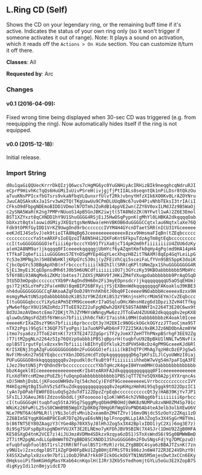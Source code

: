 ## L.Ring CD (Self)

Shows the CD on your legendary ring, or the remaining buff time if it's active.
Indicates the status of your own ring only (so it won't trigger if someone
activates it out of range). Note: It plays a sound on activation, which it reads
off the `Actions > On Hide` section. You can customize it/turn it off there.

**Classes**: All

**Requested by**: Arc

### Changes

#### v0.1 (2016-04-09):

Fixed wrong time being displayed when 30-sec CD was triggered (e.g. from
reequipping the ring). Now automatically hides itself if the ring is not
equipped.

#### v0.0 (2015-12-18):

Initial release.

### Import String

`d0u1qaGiQQUecKrrrDkQIzjQ6wcs7cHgMG6yc0YuGNHiyAcIRHizBIk9neqghcqNdruRJIeCprP9HivhKcTqQs6HuGMiIuUivPSreH(ivjgjfjPtIIALs8seqntQk1nPiLDsr8tQkzOuaTuuKNsPPIcxfbGTsrs9vkaNfbqVLQunxrfUlvf2Rk)vbnyYHfzXIk6XO0Kv0LrAZOYNruJwuCAQSAksKxJa1Srv3wH2TQ(TKgUawUu9CPmDLUUqBNc67uv04PivNhbTEksI3trIA(iICFksO9dFbpgNDEmoBIDD1VDmolN7DTmhJZoRdB14ppVE2wn(ZZY8V0oxILMdJZz9B5WaOjc2ySNA5WaR(K2ng7PMPrNUuoS14pB5GnJBK2iwjt(STA8NdzZK(NYFwtl1wA)2Z6E3EmolBST1XZYxzt8qCXNDD1hY9U1ShuGGGG4RSjEiJ5HwOSqPypnK(gMhYl0LHBKA2dkqqqqOabbbXxzt8qtxlauwidGMiyJXEQztgsNeNUwa(eHnVBKOB6duGGGGCCqtxlau6NqtxlaXe76QFdk9tOPRfGyIDD1VrKZ9UwgOnd9rbcccccccIVYM4H4GYcnDTaetSRR(nICU31YGceeeeeeeKJdIJ4SoSvJ)ek9tioITA8NqBg6Jceeeeeeeeeeeex8zxx9HmsmaFIqBn(tZEqbcccccccccccccccYa5teARXFsIoEQzoITA8N5H4i2QXFoKnt6FkpuTdzAgTm8gtEqbcccccccccccI(tuGGGGGGGGO)efiiii6prbcccYXb91fYiXa8jcT14pH2m0hfiiiiiiiiU4ZUU6dzKya(eH2A8NM9ar)jkqqqq0FIceeeekqqqqgjUbHYcf6yAZqmtKmfk0qHy4gPq(md9HA14pH4tTfkaFIq6efiiiiuGGGGmsS7EYnOSqMYEp4GqYLecXhqzH8ZitTNAXM)8qEp4GqYLeiLpGYc53e3MPNgJn)5H8EWbHKljKRpGYc530sj(yZFEiVhCqi5sceiFaLfYVn9SBS5ppK3doiKCjbcOpGYc53BBgApXhB(nfrbccccfiiii(kBIhIl(SRR(qKPltUNmZpx1ShuGGGGGGGG4RSjEi3myEi3CqEOpnsdMh6tJ0b5H6UNCdfiiiiiiiOU7j3GYczKy39KBOabbbbbbb5MbHYc5f6Y8Bi93ANqMx6iZKMz)b4tes7(ZdXSjMARV9fJHKiZM4fVXuqpOabbbbbbb9PrAqOSqD3tU5D3mOpqbcccccccYXb9PrAqOnd9H60n2Fi3myEOpnsdcr)jkqqqqqqqqU5aOSqEHUm)gs)T2jK5LoYmPz2Fa(eH0U)8qmBIP26BFXyijYSjEXBmnWdkqqqqqqqqFAKoaklu39KBE3nh4duGGGGGGGGCCqFAKoaAZqFOoDJ9hYnhKh6tJ0bq0FIceeee9NOabbbHceeeex8zxx9HmsmgyMwktUNSzpOabbbbbbbzKiBS3zY9KZdzKiBS3zY9KnjnsHYcrMUm5EYm)CvZEqbcccI(tuGGGGqbcccYiXyGzAPm5EYM9GceeeKrI7aOSqluOHcXWnsH8zg6d1Dpzi3ZvH4tTfkgyMw6ef6prX9U1SNZoRdzJTToEE92Z22uFpgNDwh2QXFE58STA8NNfIn2264T3E20C6wx9t8d3UJmzAVDmotcEmo72DKjt7hJZYMHYsWNngyMw6zzJTToEwU4ZUU6B2dkqqqq8v2epKX8qluwOuSNgsFdZd5f6YWnsn7bfiiiihh0cfkKrI7aishki0MH(OabbbbbbbzK4oakl0IceeeeeeeKrIXaZ0szY9Kn7bfiiii6prbcccQt3y)H2EKIc9NOGckOGckOGYzzJTTooCjma9STnTX2zPgs)9SgS(t36QF7STyoPgs)1a7uoNPFwRb6nF77Z2I5KAi9xBKJZz6NDObnAzm0YWitmo7sya6zzJTToE24tnK(7ztXTE2472ZgGpriTF2yJomX7ZeHTThPNxpBSrhgF3EE92Zg)T7itM2pgNLn2264z5Ip76QVzpOabbb1PBS)qBpsrH(tuqbfuU92BpBkU1lNNLTw5NvF(xoplBST1rgutFplx8zxx9n7bfiiii(kBIhYyEOfkluk2tdPVH5H8cDz4gPM9GceeeKJd6RlKrISXENj3tgAZqFuGGGGGGGG60n2FuGGGGO)efiiii(kBIhQTP(MhAg7qzH8cDzEPJgSw5NvF(MnsKn27m5EYEqbcccYXbnJDOSzHcdTzOpkqqqqqqqqD6g7pKFsILJlCyoUWHzI0iajPUFuGGGGO8nkkqqqqqqqq8v2epudkl0cfkuBt9ffiiiiiiiihhebW7wVg54m7paFIqA3FEiJezJ9otUNSjPrQhOnd9rbcccccccccccYXbTqHczK4geI0HYnm0MH(OabbbbbbbbbbbbbbbzK4gekl0IceeeeeeeeeeeeeeeKrIb4teARXFA2dkqqqqqqqqqqqq0FIceeeeeeeeeeeeFLnXdfHYcnM2mezPoEZbjfuOqnpOabbbbbbbbbbb1PBS)qTT7EYe5Q9X0A2pjXYXrqncAssD)5HmhjDsbL(jKFoooUWH9dv7q(54choCy)EYdf9GceeeeeeeeLVrrbcccccccccccIVYM4HIqzHgtBgISuhV5zSdfkuZdkqqqqqqqqqqqq8v2epKHqzHmhHi9Sq5ggk9tO22DpzIC1(yAn7pOPabfEW0FEOiuOq5g2duTdT122DpzZrpEqbcccccccccccQt3y)HAB39KjYv7JP1SFsILJJGAeuJK6(Zdzos6bddL(jKFoooooo)q1oK)WH54ch2VN8qg6bfiiiiiiii6prbcccI(tuGGGGqH(tuqbfuq5StAJ9Sg7SqggMyqObHdMBOHdj0WK8zNUMPu8zxNH0ZM45p701cWNiKz26FwM)L25sS0CWmB9B5WgGYZp0K0g70HgGRfWgGVoPND6Ab4teA3elb3olbXEwU6VNLe7PNT6A(6PNLR(ljYNi3oldtvMnib2xeam8nZM4TZYv)16mvONjdc5SzOoYz2ZKqi1zDZZ6BIm5EYqgK0GmBP8CEoR7D7q26yaE6sNNjbplFnnpgNLLp1AhJZog5x3X4SgGrM8TVmib(86TNT5EY80ZAagzY3(YGe4Bp70XX5yJ8lHhJZog5x3X42BplxIDD1)yC2Xi)6og3E7z)0i9Sg7SUFspBpXspgNDmYVUJXT3E2ELNEmo7yKFDhJBV9SBIN(7X4SJr(1DmU92ZgB0HFAKE58SXgD4tnK2VCE7z)4iJUJmzAVDMm4SDkzx9zqya6zDS1)STnXsWndS6(9Sg0BMWWBmD2T7itM2pgNLndLLGpBmWmT0ZYgBBD8SCXNDD13ShuGGGG60n2FOuSNgsFdjYg7DMCpzuO)efuqbfuqbfuolBST1rsl2tRR(NffuolBST1rMzR)zrbLZYgBBDC4sya6zBBAJTZsnK(7zny9NU1v)2zxcdqplBST1XZgFQH0FpBkU1ZgB0HjEFMiST9i986zJn6W472ZR3E24VDhzY0(X4SSX2whplx8zxx9n7bfiiiOoDJ9hA7rkk0FIckOGckOGYTN1NU5M5mjesDwt3xCCn6EKyOHqksoiPifbmKGHdgMasYKab64cnKqolH(IJRr3ZKb5sYedhomjtGYLu5oGu3E2XZopB7SdigKyyIdi1zn8mjyidcE7D`
